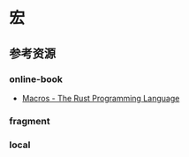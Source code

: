 # 宏

<!--ts-->


<!-- Created by https://github.com/ekalinin/github-markdown-toc -->
<!-- Added by: kuanhsiaokuo, at: Sun Jul 10 18:30:22 CST 2022 -->

<!--te-->

## 参考资源

### online-book

- [Macros - The Rust Programming Language](https://doc.rust-lang.org/book/ch19-06-macros.html)

### fragment

### local

